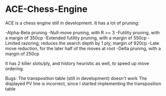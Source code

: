 # ACE-Chess-Engine

ACE is a chess engine still in development.
It has a lot of pruning:

-Alpha-Beta pruning
-Null-move pruning, with R >= 3
-Futility pruning, with a margin of 350cp
-Extended futility pruning, with a margin of 550cp
-Limited razoring, reduces the search depth by 1 ply, margin of 920cp
-Late move reduction, for the later half of the moves at root
-Delta pruning, with a margin of 250cp

It has 2 killer slots/ply, and history heuristic as well, to speed up move ordering.

Bugs:
The transposition table (still in development) doesn't work
The displayed PV line is incorrect, since I started implementing the transposition table
